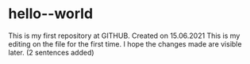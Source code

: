 # hello--world
This is my first repository at GITHUB. Created on 15.06.2021
This is my editing on the file for the first time. I hope the changes made are visible later. (2 sentences added)
